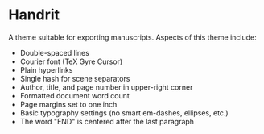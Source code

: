 # Handrit

A theme suitable for exporting manuscripts. Aspects of this theme include:

* Double-spaced lines
* Courier font (TeX Gyre Cursor)
* Plain hyperlinks
* Single hash for scene separators
* Author, title, and page number in upper-right corner
* Formatted document word count
* Page margins set to one inch
* Basic typography settings (no smart em-dashes, ellipses, etc.)
* The word "END" is centered after the last paragraph


